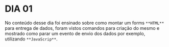 # DIA 01

No conteúdo desse dia foi ensinado sobre como montar um forms `**HTML**` para entrega de dados, foram vistos comandos para criação do mesmo e mostrado como parar um evento de envio dos dados por exemplo, utilizando `**JavaScrip**`.